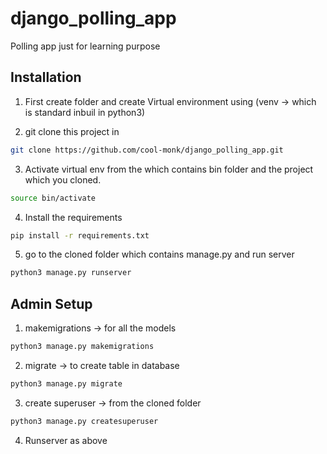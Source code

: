 # django_polling_app

Polling app just for learning purpose

## Installation

1. First create folder<FolderName> and create Virtual environment using (venv -> which is standard inbuil in python3)

2. git clone this project in <FolderName>

```bash
git clone https://github.com/cool-monk/django_polling_app.git
```

3. Activate virtual env from the <FolderName> which contains bin folder and the project which you cloned.

```bash
source bin/activate
```

4. Install the requirements

```bash
pip install -r requirements.txt
```

5. go to the cloned folder which contains manage.py and run server

```bash
python3 manage.py runserver
```

## Admin Setup

1. makemigrations -> for all the models

```python
python3 manage.py makemigrations
```

2. migrate -> to create table in database

```bash
python3 manage.py migrate
```

3. create superuser -> from the cloned folder

```bash
python3 manage.py createsuperuser
```

4. Runserver as above
